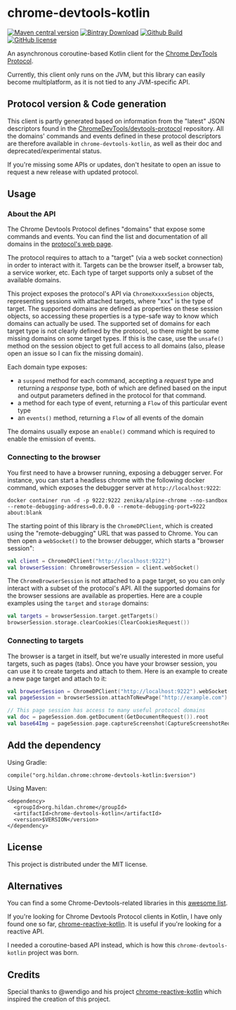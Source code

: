 # chrome-devtools-kotlin

[![Maven central version](https://img.shields.io/maven-central/v/org.hildan.chrome/chrome-devtools-kotlin.svg)](http://mvnrepository.com/artifact/org.hildan.chrome/chrome-devtools-kotlin)
[![Bintray Download](https://img.shields.io/bintray/v/joffrey-bion/maven/chrome-devtools-kotlin)](https://bintray.com/joffrey-bion/maven/chrome-devtools-kotlin/_latestVersion)
[![Github Build](https://img.shields.io/github/workflow/status/joffrey-bion/chrome-devtools-kotlin/CI%20Build?label=build&logo=github)](https://github.com/joffrey-bion/chrome-devtools-kotlin/actions?query=workflow%3A%22CI+Build%22)
[![GitHub license](https://img.shields.io/badge/license-MIT-blue.svg)](https://github.com/joffrey-bion/chrome-devtools-kotlin/blob/master/LICENSE)

An asynchronous coroutine-based Kotlin client for the [Chrome DevTools Protocol](https://chromedevtools.github.io/devtools-protocol/).

Currently, this client only runs on the JVM, but this library can easily become multiplatform, as it is not tied to any 
JVM-specific API.

## Protocol version & Code generation

This client is partly generated based on information from the "latest" JSON descriptors found in the 
[ChromeDevTools/devtools-protocol](https://github.com/ChromeDevTools/devtools-protocol/tree/master/json) repository.
All the domains' commands and events defined in these protocol descriptors are therefore available in
`chrome-devtools-kotlin`, as well as their doc and deprecated/experimental status. 

If you're missing some APIs or updates, don't hesitate to open an issue to request a new release with updated protocol.

## Usage

### About the API

The Chrome Devtools Protocol defines "domains" that expose some commands and events.
You can find the list and documentation of all domains in the 
[protocol's web page](https://chromedevtools.github.io/devtools-protocol/).

The protocol requires to attach to a "target" (via a web socket connection) in order to interact with it.
Targets can be the browser itself, a browser tab, a service worker, etc.
Each type of target supports only a subset of the available domains.

This project exposes the protocol's API via `ChromeXxxxxSession` objects, representing sessions with attached 
targets, where "xxx" is the type of target.
The supported domains are defined as properties on these session objects, so accessing these properties is a type-safe
way to know which domains can actually be used.
The supported set of domains for each target type is not clearly defined by the protocol, so there might be some missing
domains on some target types. If this is the case, use the `unsafe()` method on the session object to get full access to
all domains (also, please open an issue so I can fix the missing domain).

Each domain type exposes:

* a `suspend` method for each command, accepting a *request* type and returning a *response* type,
both of which are defined based on the input and output parameters defined in the protocol for that command.
* a method for each type of event, returning a `Flow` of this particular event type
* an `events()` method, returning a `Flow` of all events of the domain

The domains usually expose an `enable()` command which is required to enable the emission of events.

### Connecting to the browser

You first need to have a browser running, exposing a debugger server.
For instance, you can start a headless chrome with the following docker command, which exposes the debugger server at `http://localhost:9222`:

```
docker container run -d -p 9222:9222 zenika/alpine-chrome --no-sandbox --remote-debugging-address=0.0.0.0 --remote-debugging-port=9222 about:blank
```

The starting point of this library is the `ChromeDPClient`, which is created using the "remote-debugging" URL that was passed to Chrome.
You can then open a `webSocket()` to the browser debugger, which starts a "browser session":

```kotlin
val client = ChromeDPClient("http://localhost:9222")
val browserSession: ChromeBrowserSession = client.webSocket()
```

The `ChromeBrowserSession` is not attached to a page target, so you can only interact with a subset of the protocol's API.
All the supported domains for the browser sessions are available as properties.
Here are a couple examples using the `target` and `storage` domains:

```kotlin
val targets = browserSession.target.getTargets()
browserSession.storage.clearCookies(ClearCookiesRequest())
```

### Connecting to targets

The browser is a target in itself, but we're usually interested in more useful targets, such as pages (tabs).
Once you have your browser session, you can use it to create targets and attach to them.
Here is an example to create a new page target and attach to it:

```kotlin
val browserSession = ChromeDPClient("http://localhost:9222").webSocket()
val pageSession = browserSession.attachToNewPage("http://example.com")

// This page session has access to many useful protocol domains
val doc = pageSession.dom.getDocument(GetDocumentRequest()).root
val base64Img = pageSession.page.captureScreenshot(CaptureScreenshotRequest(format = "jpg", quality = 80))
```

## Add the dependency

Using Gradle:

```
compile("org.hildan.chrome:chrome-devtools-kotlin:$version")
```

Using Maven:

```
<dependency>
  <groupId>org.hildan.chrome</groupId>
  <artifactId>chrome-devtools-kotlin</artifactId>
  <version>$VERSION</version>
</dependency>
```

## License

This project is distributed under the MIT license.

## Alternatives

You can find a some Chrome-Devtools-related libraries in this
[awesome list](https://github.com/ChromeDevTools/awesome-chrome-devtools).

If you're looking for Chrome Devtools Protocol clients in Kotlin, I have only found one so far, 
[chrome-reactive-kotlin](https://github.com/wendigo/chrome-reactive-kotlin).
It is useful if you're looking for a reactive API.

I needed a coroutine-based API instead, which is how this `chrome-devtools-kotlin` project was born.

## Credits

Special thanks to @wendigo and his project [chrome-reactive-kotlin](https://github.com/wendigo/chrome-reactive-kotlin)
which inspired the creation of this project.
